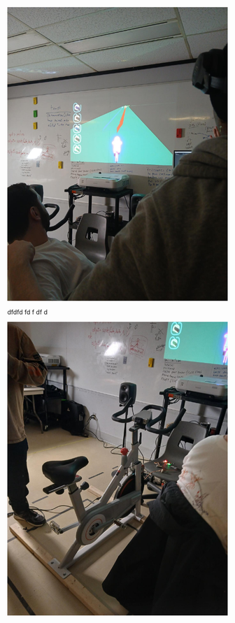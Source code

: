 <img src="https://github.com/VickyRaymondJanvier/H25_V11_inspirations_RAYMOND_JANVIER/blob/ae525193b4f7293d9e5174077408bc76509bc94c/c0n-du8/medias/images/ecran_projecte.png"/>



dfdfd
fd
f
df
d

![velo1](c0n-du8/medias/images/velo_1.png)

